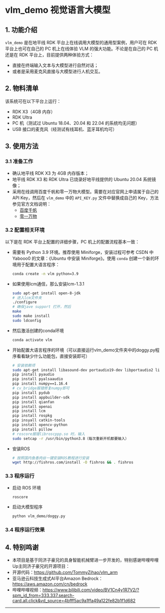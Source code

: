 # vlm_demo 视觉语言大模型

## 1. 功能介绍

`vlm_demo` 是在地平线 RDK 平台上在线调用大模型的通用型案例，用户可在 RDK 平台上也可在自己的 PC 机上在线体验 VLM 的强大功能。不论是在自己的 PC 机还是在 RDK 平台上，目前提供两种体验方式：
- 直接在终端输入文本与大模型进行自然对话；
- 或者是采用麦克风直接与大模型进行人机交互。

## 2. 物料清单

该系统可在以下平台上运行：
- RDK X3（4GB 内存）
- RDK Ultra
- PC 机（测试过 Ubuntu 18.04、20.04 和 22.04 的系统均无问题）
- USB 接口的麦克风（经测试有线耳机、蓝牙耳机均可）

## 3. 使用方法

### 3.1 准备工作

- 确认地平线 RDK X3 为 4GB 内存版本；
- 地平线 RDK X3 和 RDK Ultra 已烧录好地平线提供的 Ubuntu 20.04 系统镜像；
- 采用在线调用百度千帆和零一万物大模型。需要在对应官网上申请属于自己的 API Key，然后在 `vlm_demo` 中的 `API_KEY.py` 文件中替换成自己的 Key，方法参见官方文档说明：
  - [百度千帆](https://qianfan.cloud.baidu.com)
  - [零一万物](https://www.lingyiwanwu.com)

### 3.2 配置相关环境

以下是在 RDK 平台上配置的详细步骤，PC 机上的配置流程基本一致：

- 需要有 Python 3.9 环境。推荐使用 Miniforge，安装过程可参考 CSDN 中 Yabooo0 的文章：《Ubuntu 中安装 Miniforge》。使用 `conda` 创建一个新的环境用于配置大语言程序：
  ```bash
  conda create -n vlm python=3.9

- 如果使用lcm通信，那么安装lcm-1.3.1
  ```bash
  sudo apt-get install open-8-jdk
  # 进入lcm文件夹
  ./configure
  # 确保jave support 打开，然后
  make
  sudo make install
  sudo ldconfig

- 然后激活创建的conda环境
  ```bash
  conda activate vlm

- 开始配置大语言程序的环境（可以直接运行vlm_demo文件夹中的doggy.py程序看看缺少什么功能包，直接安装即可）
  ```bash
  # 安装依赖项
  sudo apt-get install libasound-dev portaudio19-dev libportaudio2 libportaudiocpp0
  pip install pyaudio
  pip install pyalsaaudio
  pip install numpy==1.16.4
  # cv_bridge报错修复numpy即可
  pip install pydub
  pip install appbuilder-sdk
  pip install qianfan
  pip install openai
  pip install lcm
  pip install rospkg
  pip insyall catkin-tools
  pip install opencv-python
  pip install pillow
  # roscore报错libroscppp.so 时，输入
  sudo setcap -r /usr/bin/python3.8（每次重新开机都要输入）

- 安装ROS
  ```bash
  # 按照国内鱼香肉丝一键安装ROS教程进行安装
  wget http://fishros.com/install -O fishros && . fishros

### 3.3 程序运行

- 启动 ROS 环境
  ```bash
  roscore
- 启动大模型程序
  ```bash
  python vlm_demo/doggy.py

### 3.4 程序运行效果


## 4. 特别鸣谢
- 本项目是基于同济子豪兄的具身智能机械臂进一步开发的，特别感谢哔哩哔哩Up主同济子豪兄的开源项目：
- 开源代码：https://github.com/TommyZihao/vlm_arm
- 亚马逊云科技生成式AI平台Amazon Bedrock：https://aws.amazon.com/cn/bedrock
- 哔哩哔哩视频：https://www.bilibili.com/video/BV1Cn4y1R7V2/?spm_id_from=333.337.search-card.all.click&vd_source=4bfff5ac9a1ffa49a122fe82b1f1d682

 ---

